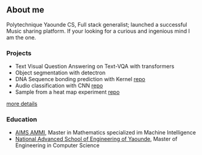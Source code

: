 ## About me

Polytechnique Yaounde CS, Full stack generalist; launched a successful Music sharing platform. If your looking for a curious and ingenious mind I am the one.


### Projects

* Text Visual Question Answering on Text-VQA with transformers
* Object segmentation with detectron
* DNA Sequence bonding prediction with Kernel [repo](https://github.com/djmMax/dna-bonding-prediction)
* Audio classification with CNN [repo](https://github.com/djmMax/audio-classification)
* Sample from a heat map experiment [repo](https://github.com/djmMax/sample-a-heatmap)

[more details](./project-details.html)

### Education

* [AIMS AMMI](https://aimsammi.org), Master in Mathematics specialized im Machine Intelligence
* [National Advanced School of Engineering of Yaounde](https://polytechnique.cm), Master of Engineering in Computer Science
